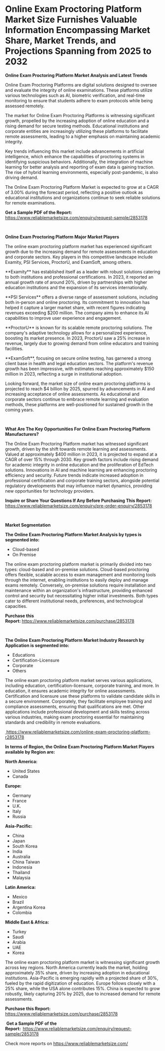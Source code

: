 <p><h1>Online Exam Proctoring Platform Market Size Furnishes Valuable Information Encompassing Market Share, Market Trends, and Projections Spanning from 2025 to 2032</h1></p><p><strong>Online Exam Proctoring Platform Market Analysis and Latest Trends</strong></p>
<p><p>Online Exam Proctoring Platforms are digital solutions designed to oversee and evaluate the integrity of online examinations. These platforms utilize various technologies such as AI, biometric verification, and real-time monitoring to ensure that students adhere to exam protocols while being assessed remotely. </p><p>The market for Online Exam Proctoring Platforms is witnessing significant growth, propelled by the increasing adoption of online education and a rising demand for secure testing methods. Educational institutions and corporate entities are increasingly utilizing these platforms to facilitate remote assessments, leading to a higher emphasis on maintaining academic integrity. </p><p>Key trends influencing this market include advancements in artificial intelligence, which enhance the capabilities of proctoring systems in identifying suspicious behaviors. Additionally, the integration of machine learning for better analysis and reporting of exam data is gaining traction. The rise of hybrid learning environments, especially post-pandemic, is also driving demand. </p><p>The Online Exam Proctoring Platform Market is expected to grow at a CAGR of 3.00% during the forecast period, reflecting a positive outlook as educational institutions and organizations continue to seek reliable solutions for remote examinations.</p></p>
<p><strong>Get a Sample PDF of the Report:&nbsp;</strong> <a href="https://www.reliablemarketsize.com/enquiry/request-sample/2853178?utm_campaign=1789&utm_medium=2&utm_source=Github&utm_content=ia&utm_term=11032025&utm_id=online-exam-proctoring-platform">https://www.reliablemarketsize.com/enquiry/request-sample/2853178</a></p>
<p>&nbsp;</p>
<p><strong>Online Exam Proctoring Platform Major Market Players</strong></p>
<p><p>The online exam proctoring platform market has experienced significant growth due to the increasing demand for remote assessments in education and corporate sectors. Key players in this competitive landscape include Examity, PSI Services, ProctorU, and ExamSoft, among others.</p><p>**Examity** has established itself as a leader with robust solutions catering to both institutions and professional certifications. In 2023, it reported an annual growth rate of around 20%, driven by partnerships with higher education institutions and the expansion of its services internationally.</p><p>**PSI Services** offers a diverse range of assessment solutions, including both in-person and online proctoring. Its commitment to innovation has helped it capture a larger market share, with recent figures indicating revenues exceeding $200 million. The company aims to enhance its AI capabilities to improve user experience and engagement.</p><p>**ProctorU** is known for its scalable remote proctoring solutions. The company's adaptive technology allows for a personalized experience, boosting its market presence. In 2023, ProctorU saw a 25% increase in revenue, largely due to growing demand from online educators and training facilities.</p><p>**ExamSoft**, focusing on secure online testing, has garnered a strong client base in health and legal education sectors. The platform's revenue growth has been impressive, with estimates reaching approximately $150 million in 2023, reflecting a surge in institutional adoption.</p><p>Looking forward, the market size of online exam proctoring platforms is projected to reach $4 billion by 2025, spurred by advancements in AI and increasing acceptance of online assessments. As educational and corporate sectors continue to embrace remote learning and evaluation methods, these platforms are well-positioned for sustained growth in the coming years.</p></p>
<p>&nbsp;</p>
<p><strong>What Are The Key Opportunities For Online Exam Proctoring Platform Manufacturers?</strong></p>
<p><p>The Online Exam Proctoring Platform market has witnessed significant growth, driven by the shift towards remote learning and assessments. Valued at approximately $400 million in 2023, it is projected to expand at a CAGR of over 15% through 2030. Key growth factors include rising demand for academic integrity in online education and the proliferation of EdTech solutions. Innovations in AI and machine learning are enhancing proctoring efficiency and security. Future trends indicate increased adoption in professional certification and corporate training sectors, alongside potential regulatory developments that may influence market dynamics, providing new opportunities for technology providers.</p></p>
<p><strong>Inquire or Share Your Questions If Any Before Purchasing This Report:</strong> <a href="https://www.reliablemarketsize.com/enquiry/pre-order-enquiry/2853178?utm_campaign=1789&utm_medium=2&utm_source=Github&utm_content=ia&utm_term=11032025&utm_id=online-exam-proctoring-platform">https://www.reliablemarketsize.com/enquiry/pre-order-enquiry/2853178</a></p>
<p>&nbsp;</p>
<p><strong>Market Segmentation</strong></p>
<p><strong>The Online Exam Proctoring Platform Market Analysis by types is segmented into:</strong></p>
<p><ul><li>Cloud-based</li><li>On Premise</li></ul></p>
<p><p>The online exam proctoring platform market is primarily divided into two types: cloud-based and on-premise solutions. Cloud-based proctoring offers flexible, scalable access to exam management and monitoring tools through the internet, enabling institutions to easily deploy and manage exams remotely. Conversely, on-premise solutions require installation and maintenance within an organization's infrastructure, providing enhanced control and security but necessitating higher initial investments. Both types cater to different institutional needs, preferences, and technological capacities.</p></p>
<p><strong>Purchase this Report:&nbsp;</strong><a href="https://www.reliablemarketsize.com/purchase/2853178?utm_campaign=1789&utm_medium=2&utm_source=Github&utm_content=ia&utm_term=11032025&utm_id=online-exam-proctoring-platform">https://www.reliablemarketsize.com/purchase/2853178</a></p>
<p>&nbsp;</p>
<p><strong>The Online Exam Proctoring Platform Market Industry Research by Application is segmented into:</strong></p>
<p><ul><li>Educations</li><li>Certification-Licensure</li><li>Corporate</li><li>Others</li></ul></p>
<p><p>The online exam proctoring platform market serves various applications, including education, certification-licensure, corporate training, and more. In education, it ensures academic integrity for online assessments. Certification and licensure use these platforms to validate candidate skills in a secure environment. Corporately, they facilitate employee training and compliance assessments, ensuring that qualifications are met. Other applications include professional development and skills testing across various industries, making exam proctoring essential for maintaining standards and credibility in remote evaluations.</p></p>
<p><a href="https://www.reliablemarketsize.com/online-exam-proctoring-platform-r2853178?utm_campaign=1789&utm_medium=2&utm_source=Github&utm_content=ia&utm_term=11032025&utm_id=online-exam-proctoring-platform">&nbsp;https://www.reliablemarketsize.com/online-exam-proctoring-platform-r2853178</a></p>
<p><strong>In terms of Region, the Online Exam Proctoring Platform Market Players available by Region are:</strong></p>
<p>
    <p> <strong> North America: </strong>
        <ul>
            <li>United States</li>
            <li>Canada</li>
        </ul>
        </p> 
    <p> <strong> Europe: </strong>
        <ul>
            <li>Germany</li>
            <li>France</li>
            <li>U.K.</li>
            <li>Italy</li>
            <li>Russia</li>
        </ul>
        </p> 
    <p> <strong> Asia-Pacific: </strong>
        <ul>
            <li>China</li>
            <li>Japan</li>
            <li>South Korea</li>
            <li>India</li>
            <li>Australia</li>
            <li>China Taiwan</li>
            <li>Indonesia</li>
            <li>Thailand</li>
            <li>Malaysia</li>
        </ul>
        </p> 
    <p> <strong> Latin America: </strong>
        <ul>
            <li>Mexico</li>
            <li>Brazil</li>
            <li>Argentina Korea</li>
            <li>Colombia</li>
        </ul>
        </p> 
    <p> <strong> Middle East & Africa: </strong>
        <ul>
            <li>Turkey</li>
            <li>Saudi</li>
            <li>Arabia</li>
            <li>UAE</li>
            <li>Korea</li>
        </ul>
    </p>
    </p>
<p><p>The online exam proctoring platform market is witnessing significant growth across key regions. North America currently leads the market, holding approximately 35% share, driven by increasing adoption in educational institutions. Asia-Pacific is emerging rapidly with a projected share of 30%, fueled by the rapid digitization of education. Europe follows closely with a 25% share, while the USA alone contributes 15%. China is expected to grow robustly, likely capturing 20% by 2025, due to increased demand for remote assessments.</p></p>
<p><strong>Purchase this Report: </strong><a href="https://www.reliablemarketsize.com/purchase/2853178?utm_campaign=1789&utm_medium=2&utm_source=Github&utm_content=ia&utm_term=11032025&utm_id=online-exam-proctoring-platform">https://www.reliablemarketsize.com/purchase/2853178</a></p>
<p>&nbsp;<strong>Get a Sample PDF of the Report:&nbsp;&nbsp;</strong><a href="https://www.reliablemarketsize.com/enquiry/request-sample/2853178?utm_campaign=1789&utm_medium=2&utm_source=Github&utm_content=ia&utm_term=11032025&utm_id=online-exam-proctoring-platform">https://www.reliablemarketsize.com/enquiry/request-sample/2853178</a></p>
<p><strong></strong></p>
<p>Check more reports on <a href="https://www.reliablemarketsize.com/?utm_campaign=1789&utm_medium=2&utm_source=Github&utm_content=ia&utm_term=11032025&utm_id=online-exam-proctoring-platform">https://www.reliablemarketsize.com/</a></p>